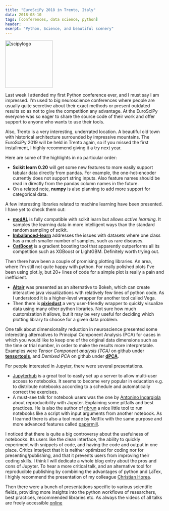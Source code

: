 ```yaml
---
title: "EuroSciPy 2018 in Trento, Italy"
data: 2018-08-10
tags: [conferences, data science, python]
header:
exerpt: "Python, Science, and beautiful scenery"
---
```

<img src="https://www.euroscipy.org/theme/images/euroscipy_logo.png" alt="scipylogo" width="150px"/>

Last week I attended my first Python conference ever, and I must say I am impressed. I'm used to big neuroscience conferences where people are usually quite secretive about their exact methods or present outdated results so as not to give the competition any advantage. At the EuroSciPy everyone was so eager to share the source code of their work and offer support to anyone who wants to use their tools.

Also, Trento is a very interesting, underrated location. A beautiful old town with historical architecture surrounded by impressive mountains. The EuroSciPy 2019 will be held in Trento again, so if you missed the first installment, I highly recommend giving it a try next year.

Here are some of the highlights in no particular order:

- **Scikit learn 0.20** will get some new features to more easily support tabular data directly from pandas. For example, the one-hot-encoder currently does not support string inputs. Also feature names should be read in directly from the pandas column names in the future.
- On a related note, **numpy** is also planning to add more support for categorical data.

A few interesting libraries related to machine learning have been presented. I have yet to check them out:
- **[modAL](https://github.com/cosmic-cortex/modAL)** is fully compatible with scikit learn but allows *active learning*. It samples the learning data in more intelligent ways than the standard random sampling of scikit.
- **[Imbalanced-learn](https://github.com/scikit-learn-contrib/imbalanced-learn)** addresses the issues with datasets where one class has a much smaller number of samples, such as rare diseases.
- **[CatBoost](https://github.com/catboost/catboost)** is a gradient boosting tool that apparently outperforms all its competition such as XGBoost or LightGBM. Definitely worth trying out.

Then there have been a couple of promising plotting libraries. An area, where I'm still not quite happy with python. For really polished plots I've been using plot.ly, but 20+ lines of code for a simple plot is really a pain and inefficient.
- **[Altair](https://github.com/altair-viz/altair)** was presented as an alternative to Bokeh, which can create interactive java visualizations with relatively few lines of python code. As I understood it is a higher-level wrapper for another tool called Vega.
- Then there is **[pixiedust](https://github.com/pixiedust/pixiedust)** a very user-friendly wrapper to quickly visualize data using many other python libraries. Not sure how much customization it allows, but it may be very useful for deciding which plotting library to choose for a given data problem.

One talk about dimensionality reduction in neuroscience presented some interesting alternatives to Principal Component Analysis (PCA) for cases in which you would like to keep one of the original data dimensions such as the time or trial number, in order to make the results more interpretable. Examples were *Tensor Component analysis (TCA)* on github under **[tensortools](https://github.com/ahwillia/tensortools)**, and *Demixed PCA* on github under **[dPCA](https://github.com/machenslab/dPCA)**.

For people interested in Jupyter, there were several presentations.
- [Jupyterhub](https://github.com/jupyterhub/jupyterhub) is a great tool to easily set up a server to allow multi-user access to notebooks. It seems to become very popular in education e.g. to distribute notebooks according to a schedule and automatically correct the exercises.
- A must-see talk for notebook users was the one by [Antonino Ingargiola](https://www.youtube.com/watch?v=J32Guga4mtM) about reproducibility with Jupyter. Explaining some pitfalls and best practices. He is also the author of [nbrun](https://github.com/tritemio/nbrun) a nice little tool to run notebooks like a script with input arguments from another notebook. As I learned there is also a tool made by Netflix with the same purpose and more advanced features called [papermill](https://github.com/nteract/papermill).

I noticed that there is quite a big controversy about the usefulness of notebooks. Its users like the clean interface, the ability to quickly experiment with snippets of code, and having the code and output in one place. Critics interject that it is neither optimized for coding nor for presenting/publishing, and that it prevents users from improving their coding skills. I think I will dedicate a whole blog entry about the pros and cons of Jupyter.
To hear a more critical talk, and an alternative tool for reproducible publishing by combining the advantages of python and LaTex, I highly recommend the presentation of my colleague [Christian Horea](https://www.youtube.com/watch?v=J32Guga4mtM).


Then there were a bunch of presentations specific to various scientific fields, providing more insights into the python workflows of researchers, best practices, recommended libraries etc. As always the videos of all talks are freely accessible [online](https://www.euroscipy.org/2018/)
